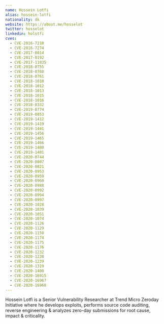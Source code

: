 ```yaml
---
name: Hossein Lotfi
alias: hossein-lotfi
nationality: dk
website: https://about.me/hosselot
twitter: hosselot
linkedin: holotfi
cves:
  - CVE-2016-7210
  - CVE-2016-7274
  - CVE-2017-0014
  - CVE-2017-0192
  - CVE-2017-11835
  - CVE-2018-0755
  - CVE-2018-0760
  - CVE-2018-0761
  - CVE-2018-1010
  - CVE-2018-1012
  - CVE-2018-1013
  - CVE-2018-1015
  - CVE-2018-1016
  - CVE-2018-8332
  - CVE-2019-0774
  - CVE-2019-0853
  - CVE-2019-1412
  - CVE-2019-1419
  - CVE-2019-1441
  - CVE-2019-1456
  - CVE-2019-1465
  - CVE-2019-1466
  - CVE-2019-1480
  - CVE-2019-1481
  - CVE-2020-0744
  - CVE-2020-0807
  - CVE-2020-0821
  - CVE-2020-0953
  - CVE-2020-0959
  - CVE-2020-0960
  - CVE-2020-0988
  - CVE-2020-0992
  - CVE-2020-0994
  - CVE-2020-0997
  - CVE-2020-1028
  - CVE-2020-1039
  - CVE-2020-1051
  - CVE-2020-1074
  - CVE-2020-1126
  - CVE-2020-1129
  - CVE-2020-1150
  - CVE-2020-1174
  - CVE-2020-1175
  - CVE-2020-1176
  - CVE-2020-1232
  - CVE-2020-1238
  - CVE-2020-1239
  - CVE-2020-1319
  - CVE-2020-1400
  - CVE-2020-16915
  - CVE-2020-16967
  - CVE-2020-16968
---
```

Hossein Lotfi is a Senior Vulnerability Researcher at Trend Micro Zeroday Initiative where he develops exploits, performs source code auditing, reverse engineering & analyzes zero-day submissions for root cause, impact & criticality.
